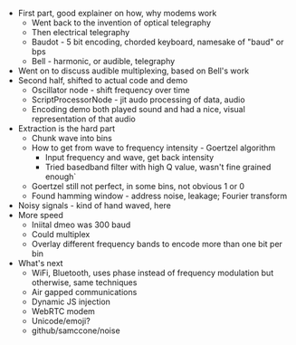 * First part, good explainer on how, why modems work
  * Went back to the invention of optical telegraphy
  * Then electrical telegraphy
  * Baudot - 5 bit encoding, chorded keyboard, namesake of "baud" or bps
  * Bell - harmonic, or audible, telegraphy
* Went on to discuss audible multiplexing, based on Bell's work
* Second half, shifted to actual code and demo
  * Oscillator node - shift frequency over time
  * ScriptProcessorNode - jit audo processing of data, audio
  * Encoding demo both played sound and had a nice, visual representation of that audio
* Extraction is the hard part
  * Chunk wave into bins
  * How to get from wave to frequency intensity - Goertzel algorithm
    * Input frequency and wave, get back intensity
    * Tried basedband filter with high Q value, wasn't fine grained enough`
  * Goertzel still not perfect, in some bins, not obvious 1 or 0
  * Found hamming window - address noise, leakage; Fourier transform
* Noisy signals - kind of hand waved, here
* More speed
  * Iniital dmeo was 300 baud
  * Could multiplex
  * Overlay different frequency bands to encode more than one bit per bin
* What's next
  * WiFi, Bluetooth, uses phase instead of frequency modulation but otherwise, same techniques
  * Air gapped communications
  * Dynamic JS injection
  * WebRTC modem
  * Unicode/emoji?
  * github/samccone/noise
